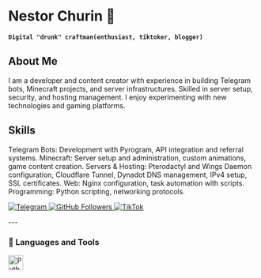 # Nestor Churin 🍻

**`Digital "drunk" craftman(enthusiast, tiktoker, blogger)`**

## About Me

I am a developer and content creator with experience in building Telegram bots, Minecraft projects, and server infrastructures. Skilled in server setup, security, and hosting management. I enjoy experimenting with new technologies and gaming platforms.

## Skills
Telegram Bots: Development with Pyrogram, API integration and referral systems.
Minecraft: Server setup and administration, custom animations, game content creation.
Servers & Hosting: Pterodactyl and Wings Daemon configuration, Cloudflare Tunnel, Dynadot DNS management, IPv4 setup, SSL certificates.
Web: Nginx configuration, task automation with scripts.
Programming: Python scripting, networking protocols.

<p align="left">
  <!-- Telegram (через Shields.io) -->
  <a href="https://t.me/nestor_churin">
    <img alt="Telegram" title="Subscribe to my Telegram Channel"
         src="https://img.shields.io/badge/Telegram-%40nestor_churin-blue?style=flat&logo=telegram">
  </a>

  <!-- GitHub Followers -->
  <a href="https://github.com/nestorchurin">
    <img alt="GitHub Followers" title="GitHub Followers"
         src="https://img.shields.io/github/followers/nestorchurin?style=flat&logo=github">
  </a>

  <!-- TikTok -->
  <a href="https://www.tiktok.com/@nestor_churin">
    <img alt="TikTok" title="Follow me on TikTok"
         src="https://img.shields.io/badge/TikTok-Follow-brightgreen?style=flat&logo=tiktok">
  </a>
</p>
---

### 🧰 Languages and Tools
<img align="left" alt="Python" width="30px" style="padding-right:10px;" src="https://cdn.jsdelivr.net/gh/devicons/devicon/icons/python/python-plain.svg">
